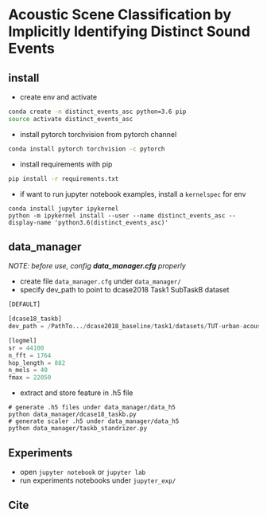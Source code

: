 # Acoustic Scene Classification by Implicitly Identifying Distinct Sound Events

## install
* create env and activate
```bash
conda create -n distinct_events_asc python=3.6 pip
source activate distinct_events_asc
```
* install pytorch torchvision from pytorch channel
```bash
conda install pytorch torchvision -c pytorch
```
* install requirements with pip
```bash
pip install -r requirements.txt
```
* if want to run jupyter notebook examples, install a `kernelspec` for env
```
conda install jupyter ipykernel
python -m ipykernel install --user --name distinct_events_asc --display-name 'python3.6(distinct_events_asc)'
```

## data_manager
*NOTE: before use, config __data_manager.cfg__ properly*
* create file `data_manager.cfg` under `data_manager/`
* specify dev_path to point to dcase2018 Task1 SubTaskB dataset
``` python
[DEFAULT]

[dcase18_taskb]
dev_path = /PathTo.../dcase2018_baseline/task1/datasets/TUT-urban-acoustic-scenes-2018-mobile-development

[logmel]
sr = 44100
n_fft = 1764
hop_length = 882
n_mels = 40
fmax = 22050
```

* extract and store feature in .h5 file
```
# generate .h5 files under data_manager/data_h5 
python data_manager/dcase18_taskb.py
# generate scaler .h5 under data_manager/data_h5
python data_manager/taskb_standrizer.py
```

## Experiments
* open `jupyter notebook` or `jupyter lab`
* run experiments notebooks under `jupyter_exp/`

## Cite
